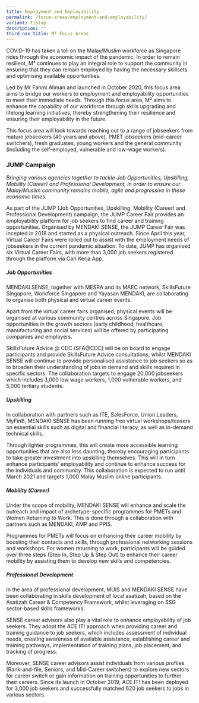 ```yaml
---
title: Employment and Employability
permalink: /focus-areas/employment-and-employability/
variant: tiptap
description: ""
third_nav_title: M³ Focus Areas
---
```

<p>COVID-19 has taken a toll on the Malay/Muslim workforce as Singapore rides through the economic impact of the pandemic. In order to remain resilient, M³ continues to play an integral role to support the community in ensuring that they can remain employed by having the necessary skillsets and optimising available opportunities.</p><p>Led by Mr Fahmi Aliman and launched in October 2020, this focus area aims to bridge our workers to employment and employability opportunities to meet their immediate needs. Through this focus area, M³&nbsp;aims to enhance the capability of our workforce through skills upgrading and lifelong learning initiatives, thereby strengthening their resilience and ensuring their employability in the future.</p><p>This focus area will look towards reaching out to a range of jobseekers from mature jobseekers (40 years and above), PMET jobseekers (mid-career switchers), fresh graduates, young workers and the general community (including the self-employed, vulnerable and low-wage workers).</p><h3><strong>JUMP Campaign</strong></h3><p><em>Bringing various agencies together to tackle Job Opportunities, Upskilling, Mobility (Career) and Professional Development, in order to ensure our Malay/Muslim community remains mobile, agile and progressive in these economic times.</em></p><p>As part of the JUMP (Job Opportunities, Upskilling, Mobility (Career) and Professional Development) campaign, the JUMP Career Fair provides an employability platform for job seekers to find career and training opportunities. Organised by MENDAKI SENSE, the JUMP Career Fair was incepted in 2018 and started as a physical outreach. Since April this year, Virtual Career Fairs were rolled out to assist with the employment needs of jobseekers in the current pandemic situation. To date, JUMP has organised six Virtual Career Fairs, with more than 3,000 job seekers registered through the platform via Cari Kerja App.</p><h5><strong>Job Opportunities</strong></h5><p>MENDAKI SENSE, together with MESRA and its MAEC network, SkillsFuture Singapore, Workforce Singapore and Yayasan MENDAKI, are collaborating to organise both physical and virtual career events.</p><p>Apart from the virtual career fairs organised, physical events will be organised at various community centres across Singapore. Job opportunities in the growth sectors (early childhood, healthcare, manufacturing and social services) will be offered by participating companies and employers.</p><p>SkillsFuture Advice @ CDC (SFA@CDC) will be on board to engage participants and provide SkillsFuture Advice consultations, whilst MENDAKI SENSE will continue to provide personalised assistance to job seekers so as to broaden their understanding of jobs in demand and skills required in specific sectors. The collaboration targets to engage 20,000 jobseekers which includes 3,000 low wage workers, 1,000 vulnerable workers, and 5,000 tertiary students.</p><h5><strong>Upskilling</strong></h5><p>In collaboration with partners such as ITE, SalesForce, Union Leaders, MyFinB, MENDAKI SENSE has been running free virtual workshops/teasers on essential skills such as digital and financial literacy, as well as in-demand technical skills.</p><p>Through lighter programmes, this will create more accessible learning opportunities that are also less daunting, thereby encouraging participants to take greater investment into upskilling themselves. This will in turn enhance participants’ employability and continue to enhance success for the individuals and community. This collaboration is expected to run until March 2021 and targets 1,000 Malay Muslim online participants.</p><h5><strong>Mobility (Career)</strong></h5><p>Under the scope of mobility, MENDAKI SENSE will enhance and scale the outreach and impact of archetype-specific programmes for PMETs and Women Returning to Work. This is done through a collaboration with partners such as MENDAKI, AMP and PPIS.</p><p>Programmes for PMETs will focus on enhancing their career mobility by boosting their contacts and skills, through professional networking sessions and workshops. For women returning to work, participants will be guided over three steps (Step In, Step Up &amp; Step Out) to enhance their career mobility by assisting them to develop new skills and competencies.</p><h5><strong>Professional Development</strong></h5><p>In the area of professional development, MUIS and MENDAKI SENSE have been collaborating in skills development of local asatizah, based on the Asatizah Career &amp; Competency Framework, whilst leveraging on SSG sector-based skills frameworks.</p><p>SENSE career advisors also play a vital role to enhance employability of job seekers. They adopt the ACE IT! approach when providing career and training guidance to job seekers, which includes assessment of individual needs, creating awareness of available assistance, establishing career and training pathways, implementation of training plans, job placement, and tracking of progress.</p><p>Moreover, SENSE career advisors assist individuals from various profiles (Rank-and-file, Seniors, and Mid-Career switchers) to explore new sectors for career switch or gain information on training opportunities to further their careers. Since its launch in October 2019, ACE IT! has been deployed for 3,000 job seekers and successfully matched 620 job seekers to jobs in various sectors.</p>